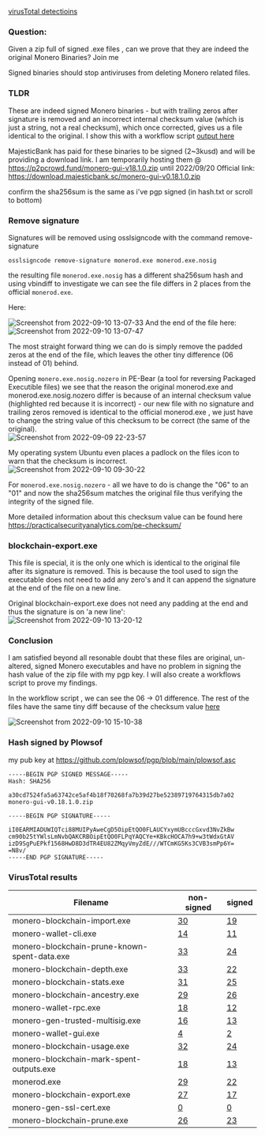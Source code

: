 [virusTotal detectioins](#virustotal-results)
### Question:

Given a zip full of signed .exe files , can we prove that they are indeed the original Monero Binaries? Join me

Signed binaries should stop antiviruses from deleting Monero related files.    

### TLDR

These are indeed signed Monero binaries - but with trailing zeros after signature is removed and an incorrect internal checksum value (which is just a string, not a real checksum), which once corrected, gives us a file identical to the original. I show this with a workflow script [output here](https://github.com/plowsof/verify-mb-gui-binaries/runs/8285192387?check_suite_focus=true)

MajesticBank has paid for these binaries to be signed (2~3kusd) and will be providing a download link. I am temporarily hosting them @ https://p2pcrowd.fund/monero-gui-v18.1.0.zip until 2022/09/20 Official link: https://download.majesticbank.sc/monero-gui-v0.18.1.0.zip

confirm the sha256sum is the same as i've pgp signed (in hash.txt or scroll to bottom)

### Remove signature

Signatures will be removed using osslsigncode with the command remove-signature

```
osslsigncode remove-signature monerod.exe monerod.exe.nosig
```

the resulting file `monerod.exe.nosig` has a different sha256sum hash and using vbindiff to investigate we can see the file differs in 2 places from the official `monerod.exe`.    

Here:    

![Screenshot from 2022-09-10 13-07-33](https://user-images.githubusercontent.com/77655812/189482664-2c4f0609-c297-4cd5-ae5d-b4823e871604.png)
And the end of the file here:
![Screenshot from 2022-09-10 13-07-47](https://user-images.githubusercontent.com/77655812/189482687-64d49c73-6928-487c-9f8a-b32d18142da5.png)

The most straight forward thing we can do is simply remove the padded zeros at the end of the file, which leaves the other tiny difference (06 instead of 01) behind.

Opening `monero.exe.nosig.nozero` in PE-Bear (a tool for reversing Packaged Executible files) we see that the reason the original monerod.exe and monerod.exe.nosig.nozero differ is because of an internal checksum value (highlighted red because it is incorrect) - our new file with no signature and trailing zeros removed is identical to the official monerod.exe , we just have to change the string value of this checksum to be correct (the same of the original).    
![Screenshot from 2022-09-09 22-23-57](https://user-images.githubusercontent.com/77655812/189482748-bc4f97a4-9c5e-4295-850e-6536d07bc123.png)

My operating system Ubuntu even places a padlock on the files icon to warn that the checksum is incorrect.
![Screenshot from 2022-09-10 09-30-22](https://user-images.githubusercontent.com/77655812/189482830-2397332d-95a3-4792-b8d9-bf1d57eb7d8c.png)

For `monerod.exe.nosig.nozero` - all we have to do is change the "06" to an "01" and now the sha256sum matches the original file thus verifying the integrity of the signed file.

More detailed information about this checksum value can be found here https://practicalsecurityanalytics.com/pe-checksum/

### blockchain-export.exe

This file is special, it is the only one which is identical to the original file after its signature is removed. This is because the tool used to sign the executable does not need to add any zero's and it can append the signature at the end of the file on a new line.

Original blockchain-export.exe does not need any padding at the end and thus the signature is on 'a new line':
![Screenshot from 2022-09-10 13-20-12](https://user-images.githubusercontent.com/77655812/189483117-3cdf83fc-bde4-4cf2-ac9d-1d661061dcc8.png)

### Conclusion

I am satisfied beyond all resonable doubt that these files are original, un-altered, signed Monero executables and have no problem in signing the hash value of the zip file with my pgp key. I will also create a workflows script to prove my findings.

In the workflow script , we can see the 06 -> 01 difference. The rest of the files have the same tiny diff because of the checksum value [here](https://github.com/plowsof/verify-mb-gui-binaries/runs/8285192387?check_suite_focus=true#step:7:55)

![Screenshot from 2022-09-10 15-10-38](https://user-images.githubusercontent.com/77655812/189487826-ebb8d97a-99ef-4c15-85ae-23a5adcd6590.png)

### Hash signed by Plowsof

my pub key at https://github.com/plowsof/pgp/blob/main/plowsof.asc
```
-----BEGIN PGP SIGNED MESSAGE-----
Hash: SHA256

a30cd7524fa5a63742ce5af4b18f70268fa7b39d27be52389719764315db7a02  monero-gui-v0.18.1.0.zip

-----BEGIN PGP SIGNATURE-----

iI0EARMIADUWIQTci88MUIPyAweCgD5OipEtQO0FLAUCYxymUBcccGxvd3NvZkBw
cm90b25tYWlsLmNvbQAKCRBOipEtQO0FLPqYAQCYe+KBkcHOCA7h9+w3tWdxGtAV
izD9SgPuEPkf1568HwD8D3dTR4EU82ZMqyVmyZdE///WTCmKG5Ks3CVB3smPp6Y=
=N8v/
-----END PGP SIGNATURE-----

```


### VirusTotal results
| Filename | non-signed | signed |
| --- | --- | --- |
| monero-blockchain-import.exe | [30](https://www.virustotal.com/gui/file/cdc39cca213e920625617b09dcd5b4c73d6c81413ada4e27f91051e112ebec4f/detection) | [19](https://www.virustotal.com/gui/file/6577728de8ce52598c8905dcb3fce439186ab92ce2d65275cd0453262028c749/detection) |
| monero-wallet-cli.exe | [14](https://www.virustotal.com/gui/file/2ee5e5a9a8026c9497dd31e2dcb2f81770a55ddcfea3c9a7a54089a156cf0b4c/detection) | [11](https://www.virustotal.com/gui/file/fda2958615a739f4c5c8015314c2dddefc357dc6d9a8ba0563846e9a546d8ba0/detection) |
| monero-blockchain-prune-known-spent-data.exe | [33](https://www.virustotal.com/gui/file/31a119d6d543670d2b6b708958cb57140aa1a62ccfc3875befa1aa8149587533/detection) | [24](https://www.virustotal.com/gui/file/c9b241f4c27fd3e84c768696103cbb0570621113ef96531862761ea088bbb420/detection) |
| monero-blockchain-depth.exe | [33](https://www.virustotal.com/gui/file/b0fd634e37aadfdf875841491bf017daff25bb11ca02e18f6e2898d6535d2d96/detection) | [22](https://www.virustotal.com/gui/file/20fdfd2b0e40525a1d745bb541b0bda507603e37cae694e8b82891ee275aaed1/detection) |
| monero-blockchain-stats.exe | [31](https://www.virustotal.com/gui/file/b7098e9b81d4e6ae0aa488581b090d6d2224df2a4a0c5d5b05cd9ef302fef010/detection) | [25](https://www.virustotal.com/gui/file/6c3ee308c91c3bbcaf77b6ace023447fbaa6103a71919e8fa63973ce496ff4ad/detection) |
| monero-blockchain-ancestry.exe | [29](https://www.virustotal.com/gui/file/792ba39746c2a82630aa60ac56e62673e95e3c30aa055f373110a823e544b338/detection) | [26](https://www.virustotal.com/gui/file/950fb1bda7b9f573c61113ecdefbdac58e89554a6837b37a3f95160889a5f72e/detection) |
| monero-wallet-rpc.exe | [18](https://www.virustotal.com/gui/file/de75419d1659dc71a6fda132d6a6b62bdbadf296ed3cafad397731dd4925b325/detection) | [12](https://www.virustotal.com/gui/file/1a549fc343cec1f2767ea271c474653a8a421e7daf731abcd816ef60927bb3f1/detection) |
| monero-gen-trusted-multisig.exe | [16](https://www.virustotal.com/gui/file/a61fb96921b3647f8952f963828f4d11fec419929466d95d476e55928b0cb6f1/detection) | [13](https://www.virustotal.com/gui/file/792e6492eff49160c9db1be2fff8fa7fbd7c338d72d5222a1559574115fd26d6/detection) |
| monero-wallet-gui.exe | [4](https://www.virustotal.com/gui/file/aa1236e8ff94e1e698b88f960dc084448dfeea52ce5247b3d6fedab17194027f/detection) | [2](https://www.virustotal.com/gui/file/a261b3d12ef102d8fd302d969e72e8c91bf8c42762ad18be8374f5219e3ae4de/detection) |
| monero-blockchain-usage.exe | [32](https://www.virustotal.com/gui/file/b7b9b084ef31ceda8d49e627ad7e21f9fb01c871d81d68ca30223f5392571acb/detection) | [24](https://www.virustotal.com/gui/file/d02044d86e981c2c9d62450ca617f3af56be16777b0eb8cde488ee116fc577af/detection) |
| monero-blockchain-mark-spent-outputs.exe | [18](https://www.virustotal.com/gui/file/dad8c91d84f3d941c4cad203efd7037685ca33b3bdae6b0fb5b181614ba53bef/detection) | [13](https://www.virustotal.com/gui/file/e2924934ce6f170fcc1ecec588b70c82447a490246ed7125f2e97d0922d750e3/detection) |
| monerod.exe | [29](https://www.virustotal.com/gui/file/42e2ad50112d8dfb1bb3053707fd2696d57fe4c40a33702a14ff99138d8f519b/detection) | [22](https://www.virustotal.com/gui/file/453c8acf34245d9259791d290b5b12f8a429264561fefc7325029fe3e22c4683/detection) |
| monero-blockchain-export.exe | [27](https://www.virustotal.com/gui/file/7799b6c788c3732ce3dc53cb120a9ae664382085471c0b100b962db4c2f8f4e3/detection) | [17](https://www.virustotal.com/gui/file/db316c3a71823c168b64bb696a3c7ac4006eb7a4f26f1666baf904b7e7f735b0/detection) |
| monero-gen-ssl-cert.exe | [0](https://www.virustotal.com/gui/file/7f285310497a056a1a6b67bae29ce0ff0c5326020175aaadee90a4e120585d5c/detection) | [0](https://www.virustotal.com/gui/file/3ed68f49afaf5940f7bed53c5c6cd5a7c7d3609101669b7dec8f65f199018c65/detection) |
| monero-blockchain-prune.exe | [26](https://www.virustotal.com/gui/file/91052037b62673104b26b1c195668a81b174905bda59d9f22d7f107678d1254a/detection) | [23](https://www.virustotal.com/gui/file/fcd079dc9deee35b61a7134c33d9d2681998d34af8d38f2dd4e6a4e1e9a708e0/detection) |


